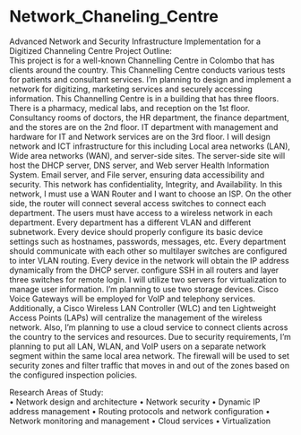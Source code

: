 # Network_Chaneling_Centre
Advanced Network and Security Infrastructure Implementation for a Digitized Channeling Centre
Project Outline: 	
This project is for a well-known Channelling Centre in Colombo that has clients around the country. This Channelling Centre conducts various tests for patients and consultant services. I’m planning to design and implement a network for digitizing, marketing services and securely accessing information. This Channelling Centre is in a building that has three floors. There is a pharmacy, medical labs, and reception on the 1st floor. Consultancy rooms of doctors, the HR department, the finance department, and the stores are on the 2nd floor. IT department with management and hardware for IT and Network services are on the 3rd floor. 
I will design network and ICT infrastructure for this including Local area networks (LAN), Wide area networks (WAN), and server-side sites. The server-side site will host the DHCP server, DNS server, and Web server Health Information System. Email server, and File server, ensuring data accessibility and security. This network has confidentiality, Integrity, and Availability. In this network, I must use a WAN Router and I want to choose an ISP. On the other side, the router will connect several access switches to connect each department. The users must have access to a wireless network in each department. Every department has a different VLAN and different subnetwork. Every device should properly configure its basic device settings such as hostnames, passwords, messages, etc. Every department should communicate with each other so multilayer switches are configured to inter VLAN routing. Every device in the network will obtain the IP address dynamically from the DHCP server. configure SSH in all routers and layer three switches for remote login. I will utilize two servers for virtualization to manage user information. I’m planning to use two storage devices. Cisco Voice Gateways will be employed for VoIP and telephony services. Additionally, a Cisco Wireless LAN Controller (WLC) and ten Lightweight Access Points (LAPs) will centralize the management of the wireless network. Also, I’m planning to use a cloud service to connect clients across the country to the services and resources. Due to security requirements, I’m planning to put all LAN, WLAN, and VoIP users on a separate network segment within the same local area network. The firewall will be used to set security zones and filter traffic that moves in and out of the zones based on the configured inspection policies.

Research Areas of Study: 	
•	Network design and architecture
•	Network security
•	Dynamic IP address management
•	Routing protocols and network configuration
•	Network monitoring and management
•	Cloud services
•	Virtualization
